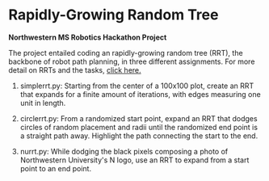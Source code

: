 # Rapidly-Growing Random Tree
**Northwestern MS Robotics Hackathon Project**

The project entailed coding an rapidly-growing random tree (RRT), the backbone of robot path planning, in three different assignments. For more detail on RRTs and the tasks, [click here.](http://robotics.mech.northwestern.edu/~elwin/rrt_challenge.html)

1) simplerrt.py: Starting from the center of a 100x100 plot, create an RRT that expands for a finite amount of iterations, with edges measuring one unit in length.

2) circlerrt.py: From a randomized start point, expand an RRT that dodges circles of random placement and radii until the randomized end point is a straight path away. Highlight the path connecting the start to the end.

3) nurrt.py: While dodging the black pixels composing a photo of Northwestern University's N logo, use an RRT to expand from a start point to an end point.
